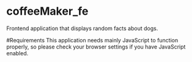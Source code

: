 # coffeeMaker_fe
Frontend application that displays random facts about dogs.

#Requirements
This application needs mainly JavaScript to function properly, so please check your browser settings if you have JavaScript enabled.  
